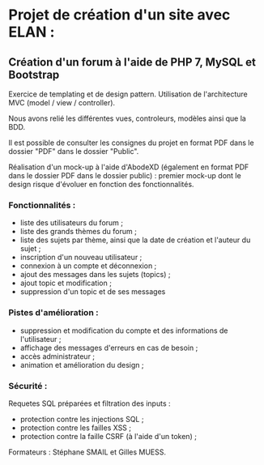 # Projet de création d'un site avec ELAN :

## Création d'un forum à l'aide de PHP 7, MySQL et Bootstrap

Exercice de templating et de design pattern. Utilisation de l'architecture MVC (model / view / controller).

Nous avons relié les différentes vues, controleurs, modèles ainsi que la BDD.

Il est possible de consulter les consignes du projet en format PDF dans le dossier "PDF" dans le dossier "Public".

Réalisation d'un mock-up à l'aide d'AbodeXD (également en format PDF dans le dossier PDF dans le dossier public) : premier mock-up dont le design risque d'évoluer en fonction des fonctionnalités.

### Fonctionnalités :

- liste des utilisateurs du forum ;
- liste des grands thèmes du forum ;
- liste des sujets par thème, ainsi que la date de création et l'auteur du sujet ;
- inscription d'un nouveau utilisateur ;
- connexion à un compte et déconnexion ;
- ajout des messages dans les sujets (topics) ;
- ajout topic et modification ;
- suppression d'un topic et de ses messages

### Pistes d'amélioration :

- suppression et modification du compte et des informations de l'utilisateur ;
- affichage des messages d'erreurs en cas de besoin ;
- accès administrateur ;
- animation et amélioration du design ;

### Sécurité :

Requetes SQL préparées et filtration des inputs :

- protection contre les injections SQL ;
- protection contre les failles XSS ;
- protection contre la faille CSRF (à l'aide d'un token) ;

Formateurs : Stéphane SMAIL et Gilles MUESS.
